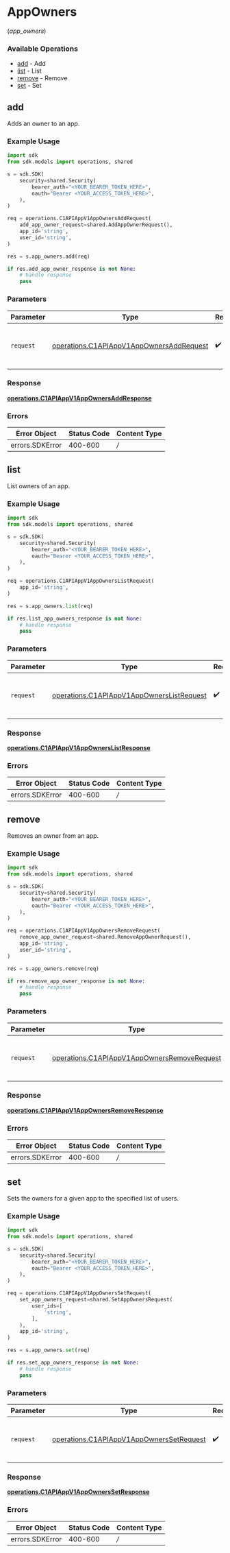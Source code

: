 # AppOwners
(*app_owners*)

### Available Operations

* [add](#add) - Add
* [list](#list) - List
* [remove](#remove) - Remove
* [set](#set) - Set

## add

Adds an owner to an app.

### Example Usage

```python
import sdk
from sdk.models import operations, shared

s = sdk.SDK(
    security=shared.Security(
        bearer_auth="<YOUR_BEARER_TOKEN_HERE>",
        oauth="Bearer <YOUR_ACCESS_TOKEN_HERE>",
    ),
)

req = operations.C1APIAppV1AppOwnersAddRequest(
    add_app_owner_request=shared.AddAppOwnerRequest(),
    app_id='string',
    user_id='string',
)

res = s.app_owners.add(req)

if res.add_app_owner_response is not None:
    # handle response
    pass
```

### Parameters

| Parameter                                                                                            | Type                                                                                                 | Required                                                                                             | Description                                                                                          |
| ---------------------------------------------------------------------------------------------------- | ---------------------------------------------------------------------------------------------------- | ---------------------------------------------------------------------------------------------------- | ---------------------------------------------------------------------------------------------------- |
| `request`                                                                                            | [operations.C1APIAppV1AppOwnersAddRequest](../../models/operations/c1apiappv1appownersaddrequest.md) | :heavy_check_mark:                                                                                   | The request object to use for the request.                                                           |


### Response

**[operations.C1APIAppV1AppOwnersAddResponse](../../models/operations/c1apiappv1appownersaddresponse.md)**
### Errors

| Error Object    | Status Code     | Content Type    |
| --------------- | --------------- | --------------- |
| errors.SDKError | 400-600         | */*             |

## list

List owners of an app.

### Example Usage

```python
import sdk
from sdk.models import operations, shared

s = sdk.SDK(
    security=shared.Security(
        bearer_auth="<YOUR_BEARER_TOKEN_HERE>",
        oauth="Bearer <YOUR_ACCESS_TOKEN_HERE>",
    ),
)

req = operations.C1APIAppV1AppOwnersListRequest(
    app_id='string',
)

res = s.app_owners.list(req)

if res.list_app_owners_response is not None:
    # handle response
    pass
```

### Parameters

| Parameter                                                                                              | Type                                                                                                   | Required                                                                                               | Description                                                                                            |
| ------------------------------------------------------------------------------------------------------ | ------------------------------------------------------------------------------------------------------ | ------------------------------------------------------------------------------------------------------ | ------------------------------------------------------------------------------------------------------ |
| `request`                                                                                              | [operations.C1APIAppV1AppOwnersListRequest](../../models/operations/c1apiappv1appownerslistrequest.md) | :heavy_check_mark:                                                                                     | The request object to use for the request.                                                             |


### Response

**[operations.C1APIAppV1AppOwnersListResponse](../../models/operations/c1apiappv1appownerslistresponse.md)**
### Errors

| Error Object    | Status Code     | Content Type    |
| --------------- | --------------- | --------------- |
| errors.SDKError | 400-600         | */*             |

## remove

Removes an owner from an app.

### Example Usage

```python
import sdk
from sdk.models import operations, shared

s = sdk.SDK(
    security=shared.Security(
        bearer_auth="<YOUR_BEARER_TOKEN_HERE>",
        oauth="Bearer <YOUR_ACCESS_TOKEN_HERE>",
    ),
)

req = operations.C1APIAppV1AppOwnersRemoveRequest(
    remove_app_owner_request=shared.RemoveAppOwnerRequest(),
    app_id='string',
    user_id='string',
)

res = s.app_owners.remove(req)

if res.remove_app_owner_response is not None:
    # handle response
    pass
```

### Parameters

| Parameter                                                                                                  | Type                                                                                                       | Required                                                                                                   | Description                                                                                                |
| ---------------------------------------------------------------------------------------------------------- | ---------------------------------------------------------------------------------------------------------- | ---------------------------------------------------------------------------------------------------------- | ---------------------------------------------------------------------------------------------------------- |
| `request`                                                                                                  | [operations.C1APIAppV1AppOwnersRemoveRequest](../../models/operations/c1apiappv1appownersremoverequest.md) | :heavy_check_mark:                                                                                         | The request object to use for the request.                                                                 |


### Response

**[operations.C1APIAppV1AppOwnersRemoveResponse](../../models/operations/c1apiappv1appownersremoveresponse.md)**
### Errors

| Error Object    | Status Code     | Content Type    |
| --------------- | --------------- | --------------- |
| errors.SDKError | 400-600         | */*             |

## set

Sets the owners for a given app to the specified list of users.

### Example Usage

```python
import sdk
from sdk.models import operations, shared

s = sdk.SDK(
    security=shared.Security(
        bearer_auth="<YOUR_BEARER_TOKEN_HERE>",
        oauth="Bearer <YOUR_ACCESS_TOKEN_HERE>",
    ),
)

req = operations.C1APIAppV1AppOwnersSetRequest(
    set_app_owners_request=shared.SetAppOwnersRequest(
        user_ids=[
            'string',
        ],
    ),
    app_id='string',
)

res = s.app_owners.set(req)

if res.set_app_owners_response is not None:
    # handle response
    pass
```

### Parameters

| Parameter                                                                                            | Type                                                                                                 | Required                                                                                             | Description                                                                                          |
| ---------------------------------------------------------------------------------------------------- | ---------------------------------------------------------------------------------------------------- | ---------------------------------------------------------------------------------------------------- | ---------------------------------------------------------------------------------------------------- |
| `request`                                                                                            | [operations.C1APIAppV1AppOwnersSetRequest](../../models/operations/c1apiappv1appownerssetrequest.md) | :heavy_check_mark:                                                                                   | The request object to use for the request.                                                           |


### Response

**[operations.C1APIAppV1AppOwnersSetResponse](../../models/operations/c1apiappv1appownerssetresponse.md)**
### Errors

| Error Object    | Status Code     | Content Type    |
| --------------- | --------------- | --------------- |
| errors.SDKError | 400-600         | */*             |
